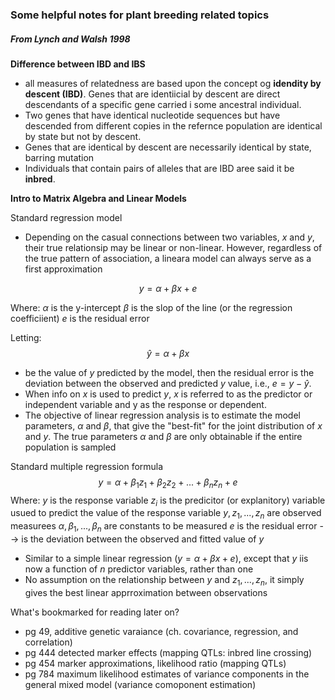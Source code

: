 ### Some helpful notes for plant breeding related topics


#### 



##### From Lynch and Walsh 1998
__Difference between IBD and IBS__
- all measures of relatedness are based upon the concept og __idendity by descent (IBD)__. Genes that are identiicial by descent are direct descendants of a specific gene carried i some ancestral individual.
- Two genes that have identical nucleotide sequences but have descended from different copies in the refernce population are identical by state but not by descent.
- Genes that are identical by descent are necessarily identical by state, barring mutation
- Individuals that contain pairs of alleles that are IBD aree said it be __inbred__.

__Intro to Matrix Algebra and Linear Models__

Standard regression model
- Depending on the casual connections between two variables, $x$ and $y$, their true relationsip may be linear or non-linear. However, regardless of the true pattern of association, a lineara model can always serve as a first approximation

$$y=\alpha+\beta x+e$$

Where:
$\alpha$ is the y-intercept
$\beta$ is the slop of the line (or the regression coefficiient)
$e$ is the residual error

Letting:
$$\hat y= \alpha + \beta x$$

- be the value of $y$ predicted by the model, then the residual error is the deviation between the observed and predicted $y$ value, i.e., $e = y - \hat y$.
- When info on $x$ is used to predict $y$, $x$ is referred to as the predictor or independent variable and y as the response or dependent.
- The objective of linear regression analysis is to estimate the model parameters, $\alpha$ and $\beta$, that give the "best-fit" for the joint distribution of $x$ and $y$. The true parameters $\alpha$ and $\beta$ are only obtainable if the entire population is sampled


Standard multiple regression formula
$$y = \alpha + \beta_1z_1+\beta_2z_2+...+\beta_nz_n+e$$
Where:
$y$ is the response variable
$z_i$ is the predicitor (or explanitory) variable usued to predict the value of the response variable
$y, z_1, ..., z_n$ are observed measurees
$\alpha, \beta_1,...,\beta_n$ are constants to be measured
$e$ is the residual error --> is the deviation between the observed and fitted value of $y$
- Similar to a simple linear regression ($y= \alpha + \beta x + e$), except that $y$ iis now a function of $n$ predictor variables, rather than one
- No assumption on the relationship between $y$ and $z_1,...,z_n$, it simply gives the best linear apprroximation between observations

What's bookmarked for reading later on?
- pg 49, additive genetic varaiance (ch. covariance, regression, and correlation)
- pg 444 detected marker effects (mapping QTLs: inbred line crossing)
- pg 454 marker approximations, likelihood ratio (mapping QTLs)
- pg 784 maximum likelihood estimates of variance components in the general mixed model (variance comoponent estimation)

